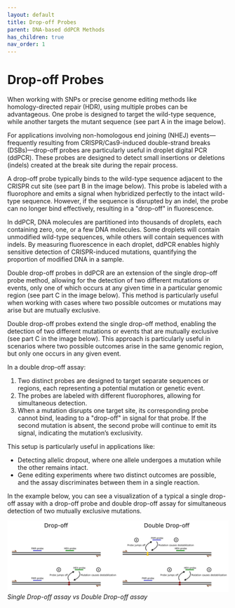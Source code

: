 ```yaml
---
layout: default
title: Drop-off Probes
parent: DNA-based ddPCR Methods
has_children: true
nav_order: 1
---
```


# Drop-off Probes


When working with SNPs or precise genome editing methods like homology-directed repair (HDR), using multiple probes can be advantageous. One probe is designed to target the wild-type sequence, while another targets the mutant sequence (see part A in the image below).

For applications involving non-homologous end joining (NHEJ) events—frequently resulting from CRISPR/Cas9-induced double-strand breaks (DSBs)—drop-off probes are particularly useful in droplet digital PCR (ddPCR). These probes are designed to detect small insertions or deletions (indels) created at the break site during the repair process.

A drop-off probe typically binds to the wild-type sequence adjacent to the CRISPR cut site (see part B in the image below). This probe is labeled with a fluorophore and emits a signal when hybridized perfectly to the intact wild-type sequence. However, if the sequence is disrupted by an indel, the probe can no longer bind effectively, resulting in a "drop-off" in fluorescence.

In ddPCR, DNA molecules are partitioned into thousands of droplets, each containing zero, one, or a few DNA molecules. Some droplets will contain unmodified wild-type sequences, while others will contain sequences with indels. By measuring fluorescence in each droplet, ddPCR enables highly sensitive detection of CRISPR-induced mutations, quantifying the proportion of modified DNA in a sample.

Double drop-off probes in ddPCR are an extension of the single drop-off probe method, allowing for the detection of two different mutations or events, only one of which occurs at any given time in a particular genomic region (see part C in the image below). This method is particularly useful when working with cases where two possible outcomes or mutations may arise but are mutually exclusive.

Double drop-off probes extend the single drop-off method, enabling the detection of two different mutations or events that are mutually exclusive (see part C in the image below). This approach is particularly useful in scenarios where two possible outcomes arise in the same genomic region, but only one occurs in any given event.

In a double drop-off assay:

1. Two distinct probes are designed to target separate sequences or regions, each representing a potential mutation or genetic event.
2. The probes are labeled with different fluorophores, allowing for simultaneous detection.
3. When a mutation disrupts one target site, its corresponding probe cannot bind, leading to a "drop-off" in signal for that probe. If the second mutation is absent, the second probe will continue to emit its signal, indicating the mutation’s exclusivity.

This setup is particularly useful in applications like:

- Detecting allelic dropout, where one allele undergoes a mutation while the other remains intact.
- Gene editing experiments where two distinct outcomes are possible, and the assay discriminates between them in a single reaction.

In the example below, you can see a visualization of a typical a single drop-off assay with a drop-off probe and double drop-off assay for simultaneous detection of two mutually exclusive mutations.

![DDoff.png](Drop-off%20probes/DDoff.png)
*Single Drop-off assay vs Double Drop-off assay*

